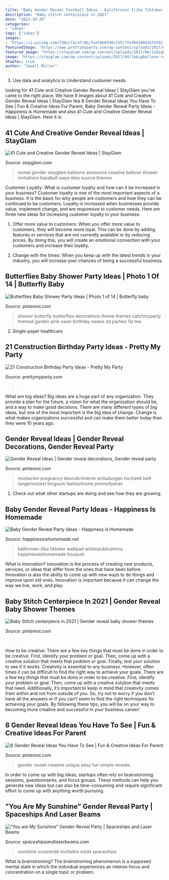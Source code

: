 ```yaml
---
title: "Baby Gender Reveal Football Ideas - Kalifornien Ilika Tiktoker Wattpad Wilderpublications Happinessishomemade Bouquet"
description: "Baby stitch centerpiece in 2021"
date: "2023-10-29"
categories:
- "ideas"
tags: ["ideas"]
images:
- "https://i.pinimg.com/736x/fa/af/0b/faaf0b8fd0cf35c7fe494106835fb592.jpg"
featuredImage: "https://www.prettymyparty.com/wp-content/uploads/2017/07/construction-party-ideas-dessert-table.jpg"
featured_image: "https://stayglam.com/wp-content/uploads/2017/04/lebigballoon-resiz.jpg"
image: "https://stayglam.com/wp-content/uploads/2017/04/lebigballoon-resiz.jpg"
ShowToc: true
author: "Jewell Miller"
---
```



3. Use data and analytics to Understand customer needs 

	

		
looking for 41 Cute and Creative Gender Reveal Ideas | StayGlam you've came to the right place. We have 8 Images about 41 Cute and Creative Gender Reveal Ideas | StayGlam like 8 Gender Reveal Ideas You Have To See | Fun &amp; Creative Ideas For Parent, Baby Gender Reveal Party Ideas - Happiness is Homemade and also 41 Cute and Creative Gender Reveal Ideas | StayGlam. Here it is:
		
    
## 41 Cute And Creative Gender Reveal Ideas | StayGlam

<img loading=lazy src="https://stayglam.com/wp-content/uploads/2017/04/lebigballoon-resiz.jpg" onerror="this.onerror=null;this.src='https://tse3.mm.bing.net/th?id=OIP.14naxSoGgT79GvQuEcn_PgAAAA&amp;pid=15.1';" alt="41 Cute and Creative Gender Reveal Ideas | StayGlam">

_Source: stayglam.com_

>reveal gender stayglam balloons announce creative balloon shower invitations baseball ways idea source themes. 

	

Customer Loyalty: What is customer loyalty and how can it be increased in your business?
Customer loyalty is one of the most important aspects of a business. It is the basis for why people are customers and how they can be continued to be customers. Loyalty is increased when businesses provide value, implement change, and are responsive to customer needs. Here are three new ideas for increasing customer loyalty in your business:
1. Offer more value to customers: When you offer more value to customers, they will become more loyal. This can be done by adding features or services that are not currently available or by reducing prices. By doing this, you will create an emotional connection with your customers and increase their loyalty.

2. Change with the times: When you keep up with the latest trends in your industry, you will increase your chances of being a successful business.

    
## Butterflies Baby Shower Party Ideas | Photo 1 Of 14 | Butterfly Baby

<img loading=lazy src="https://i.pinimg.com/736x/fa/af/0b/faaf0b8fd0cf35c7fe494106835fb592.jpg" onerror="this.onerror=null;this.src='https://tse3.mm.bing.net/th?id=OIP.e1yfwb1MwN9Oag2q1E8kTAHaLG&amp;pid=15.1';" alt="Butterflies Baby Shower Party Ideas | Photo 1 of 14 | Butterfly baby">

_Source: pinterest.com_

>shower butterfly butterflies decorations theme themes catchmyparty themed garden pink swan birthday swans da parties 1st tea. 

	

2. Single-payer healthcare

    
## 21 Construction Birthday Party Ideas - Pretty My Party

<img loading=lazy src="https://www.prettymyparty.com/wp-content/uploads/2017/07/construction-party-ideas-dessert-table.jpg" onerror="this.onerror=null;this.src='https://tse4.mm.bing.net/th?id=OIP.FNiygM3jkBkMzPpRjGd0IgHaJ4&amp;pid=15.1';" alt="21 Construction Birthday Party Ideas - Pretty My Party">

_Source: prettymyparty.com_

>. 

	

What are big ideas?
Big ideas are a huge part of any organization. They provide a plan for the future, a vision for what the organization should be, and a way to make good decisions. There are many different types of big ideas, but one of the most important is the big idea of change. Change is what makes organizations successful and can make them better today than they were 10 years ago.

    
## Gender Reveal Ideas | Gender Reveal Decorations, Gender Reveal Party

<img loading=lazy src="https://i.pinimg.com/736x/f9/4b/92/f94b9256e29382819ffe9f9e065efecc.jpg" onerror="this.onerror=null;this.src='https://tse2.mm.bing.net/th?id=OIP.QXKN-ouT7ztzpNQ37pjDLgHaNK&amp;pid=15.1';" alt="Gender Reveal Ideas | Gender reveal decorations, Gender reveal party">

_Source: pinterest.com_

>revelación pregnancy descubrimiento einladungen hochzeit bett tangerinezest blogsum fashionhome promedyanet. 

	

1. Check out what other startups are doing and see how they are growing.

    
## Baby Gender Reveal Party Ideas - Happiness Is Homemade

<img loading=lazy src="https://www.happinessishomemade.net/wp-content/uploads/2016/05/Gender-Reveal-Party-Balloon-Bouquet-Boy-or-Girl.jpg" onerror="this.onerror=null;this.src='https://tse1.mm.bing.net/th?id=OIP.bOSsJlDCyPDU4PnOdk1iGgHaJ-&amp;pid=15.1';" alt="Baby Gender Reveal Party Ideas - Happiness is Homemade">

_Source: happinessishomemade.net_

>kalifornien ilika tiktoker wattpad wilderpublications happinessishomemade bouquet. 

	

What is innovation?
Innovation is the process of creating new products, services, or ideas that differ from the ones that have been before. Innovation is also the ability to come up with new ways to do things and improve upon old ones. Innovation is important because it can change the way we live, work, and play.

    
## Baby Stitch Centerpiece In 2021 | Gender Reveal Baby Shower Themes

<img loading=lazy src="https://i.pinimg.com/736x/f1/0f/1a/f10f1a78dcc1e838ea1976d10a10cc70.jpg" onerror="this.onerror=null;this.src='https://tse2.mm.bing.net/th?id=OIP.w95uoHh6C0mugE3aS1oZ2AHaJ4&amp;pid=15.1';" alt="Baby Stitch centerpiece in 2021 | Gender reveal baby shower themes">

_Source: pinterest.com_

>. 

	

How to be creative: There are a few key things that must be done in order to be creative. First, identify your problem or goal. Then, come up with a creative solution that meets that problem or goal. Finally, test your solution to see if it works.
Creativity is essential to any business. However, often times it can be difficult to find the right way to achieve your goals. There are a few key things that must be done in order to be creative. First, identify your problem or goal. Then, come up with a creative solution that meets that need. Additionally, it’s important to keep in mind that creativity comes from within and not from outside of you. So, try not to worry if you don’t have all the answers or if you can’t seem to find the right techniques for achieving your goals. By following these tips, you will be on your way to becoming more creative and successful in your business career!

    
## 8 Gender Reveal Ideas You Have To See | Fun &amp; Creative Ideas For Parent

<img loading=lazy src="https://i.pinimg.com/736x/fd/c0/cc/fdc0cc3f4d5392bf27bcbd816842b515.jpg" onerror="this.onerror=null;this.src='https://tse2.mm.bing.net/th?id=OIP.Fydi_7NUW8eyHMpDPHZWtwHaPj&amp;pid=15.1';" alt="8 Gender Reveal Ideas You Have To See | Fun &amp; Creative Ideas For Parent">

_Source: pinterest.com_

>gender reveal creative unique easy fun simple reveals. 

	

In order to come up with big ideas, startups often rely on brainstorming sessions, questionnaires, and focus groups. These methods can help you generate new ideas but can also be time-consuming and require significant effort to come up with anything worth pursuing.

    
## &quot;You Are My Sunshine&quot; Gender Reveal Party | Spaceships And Laser Beams

<img loading=lazy src="https://spaceshipsandlaserbeams.com/wp-content/uploads/2015/09/boy-baby-shower-gender-neutral-reveal-ideas.jpg" onerror="this.onerror=null;this.src='https://tse1.mm.bing.net/th?id=OIP.QAJMkPGajZK60CjFD4JqwwHaLH&amp;pid=15.1';" alt="&quot;You are My Sunshine&quot; Gender Reveal Party | Spaceships and Laser Beams">

_Source: spaceshipsandlaserbeams.com_

>sunshine sorprende invitados estas spaceships. 

	

What is brainstroming?
The brainstroming phenomenon is a supposed mental state in which the individual experiences an intense focus and concentration on a single topic or problem.

